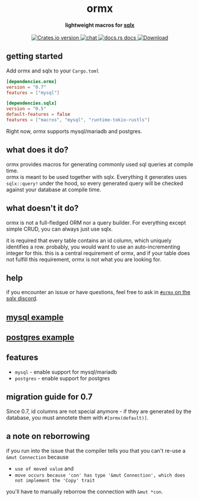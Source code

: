 <h1 align="center">ormx</h1>
<div align="center">
 <strong>
   lightweight macros for <a href="https://github.com/launchbadge/sqlx">sqlx</a>  
 </strong>
</div>

<br />

<div align="center">
  <!-- Version -->
  <a href="https://crates.io/crates/ormx">
    <img src="https://img.shields.io/crates/v/ormx.svg?style=flat-square"
    alt="Crates.io version" />
  </a>
  <!-- Discord -->
  <a href="https://discord.gg/mrZz4Wv8r2">
    <img src="https://img.shields.io/discord/665528275556106240?style=flat-square" alt="chat" />
  </a>
  <!-- Docs -->
  <a href="https://docs.rs/ormx">
    <img src="https://img.shields.io/badge/docs-latest-blue.svg?style=flat-square"
      alt="docs.rs docs" />
  </a>
  <!-- Downloads -->
  <a href="https://crates.io/crates/ormx">
    <img src="https://img.shields.io/crates/d/ormx.svg?style=flat-square"
      alt="Download" />
  </a>
</div>

## getting started
Add ormx and sqlx to your `Cargo.toml`
```toml
[dependencies.ormx]
version = "0.7"
features = ["mysql"]

[dependencies.sqlx]
version = "0.5"
default-features = false
features = ["macros", "mysql", "runtime-tokio-rustls"]
```
Right now, ormx supports mysql/mariadb and postgres.
## what does it do? 
ormx provides macros for generating commonly used sql queries at compile time.  
ormx is meant to be used together with sqlx. Everything it generates uses `sqlx::query!` under the hood, so every generated query will be checked against your database at compile time.  
## what doesn't it do?
ormx is not a full-fledged ORM nor a query builder. For everything except simple CRUD, you can always just use sqlx.  

it is required that every table contains an id column, which uniquely
identifies a row. probably, you would want to use an auto-incrementing integer for this.
this is a central requirement of ormx, and if your table does not fulfill this requirement, ormx
is not what you are looking for.

## help
if you encounter an issue or have questions, feel free to ask in [`#ormx` on the sqlx discord](https://discord.gg/mrZz4Wv8r2).

## [mysql example](https://github.com/NyxCode/ormx/tree/master/example-mysql/src/main.rs)
## [postgres example](https://github.com/NyxCode/ormx/tree/master/example-postgres/src/main.rs)
## features
- `mysql` -  enable support for mysql/mariadb  
- `postgres` - enable support for postgres  
## migration guide for 0.7
Since 0.7, id columns are not special anymore - if they are generated by the database, you must annotete them with `#[ormx(default)]`.
## a note on reborrowing
if you run into the issue that the compiler tells you that you can't re-use a `&mut Connection` because  
- `use of moved value` and
- `move occurs because 'con' has type '&mut Connection', which does not implement the 'Copy' trait`  

you'll have to manually reborrow the connection with `&mut *con`.